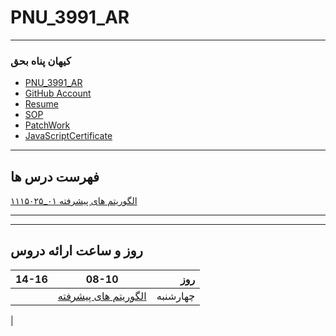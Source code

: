 # PNU_3991_AR
--------------
###   کیهان پناه بحق
- [PNU_3991_AR](https://github.com/kyhpnh/PNU_3991_AR)
- [GitHub Account](https://github.com/kyhpnh)
- [Resume](https://kyhpnh.github.io)
- [SOP](https://kyhpnh.github.io/SOP)
- [PatchWork](https://github.com/MehrdadMajdinasab/PNU_3991_AR/tree/main/General/PatchWork)
- [JavaScriptCertificate](https://www.sololearn.com/certificates/course/en/21600739/1024/landscape/png)
---
## فهرست درس ها
[۱۱۱۵۰۲۵_۰۱     الگوریتم های پیشرفته](https://github.com/MehrdadMajdinasab/PNU_3991_AR/tree/main/Advanced%20Algorithms)



---

---
## روز و ساعت ارائه دروس

|     14-16     | 08-10          |  روز    |
| ------------- |:-------------:|--------:|
|               | [الگوریتم های پیشرفته](https://github.com/MehrdadMajdinasab/PNU_3991_AR/tree/main/Advanced%20Algorithms)|چهارشنبه |
|
